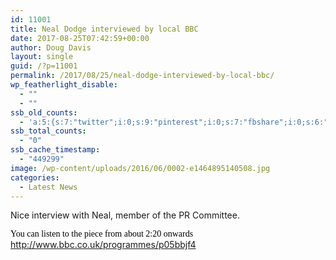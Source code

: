 ```yaml
---
id: 11001
title: Neal Dodge interviewed by local BBC
date: 2017-08-25T07:42:59+00:00
author: Doug Davis
layout: single
guid: /?p=11001
permalink: /2017/08/25/neal-dodge-interviewed-by-local-bbc/
wp_featherlight_disable:
  - ""
  - ""
ssb_old_counts:
  - 'a:5:{s:7:"twitter";i:0;s:9:"pinterest";i:0;s:7:"fbshare";i:0;s:6:"reddit";i:0;s:6:"tumblr";N;}'
ssb_total_counts:
  - "0"
ssb_cache_timestamp:
  - "449299"
image: /wp-content/uploads/2016/06/0002-e1464895140508.jpg
categories:
  - Latest News
---
```

Nice interview with Neal, member of the PR Committee.

<span style="color: #000000; font-family: Calibri;">You can listen to the piece from about 2:20 onwards </span><http://www.bbc.co.uk/programmes/p05bbjf4>
